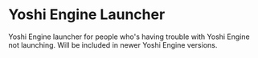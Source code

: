 # Yoshi Engine Launcher
 Yoshi Engine launcher for people who's having trouble with Yoshi Engine not launching. Will be included in newer Yoshi Engine versions.
